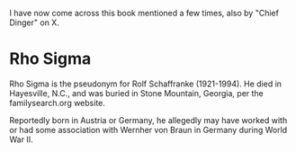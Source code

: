 I have now come across this book mentioned a few times, also by "Chief Dinger" on X.

# Rho Sigma

Rho Sigma is the pseudonym for Rolf Schaffranke (1921-1994). He died
in Hayesville, N.C., and was buried in Stone Mountain, Georgia, per the
familysearch.org website.

Reportedly born in Austria or Germany, he allegedly may have worked
with or had some association with Wernher von Braun in Germany during World
War II.